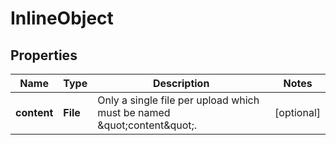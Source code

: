 

# InlineObject


## Properties

Name | Type | Description | Notes
------------ | ------------- | ------------- | -------------
**content** | **File** | Only a single file per upload which must be named \&quot;content\&quot;. |  [optional]



